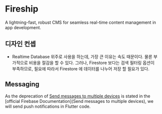 # Fireship

A lightning-fast, robust CMS for seamless real-time content management in app development.



## 디자인 컨셉

- Realtime Database 위주로 사용을 하는데, 가장 큰 이유는 속도 때문이다. 물론 부가적으로 비용을 절감을 할 수 있다. 그러나, Firestore 보다는 검색 필터링 옵션이 부족하므로, 필요에 따라서 Firestore 에 데이터를 나누어 저장 할 필요가 있다.



## Messaging

As the deprecation of [Send messages to multiple devices](https://firebase.google.com/docs/cloud-messaging/send-message#send-messages-to-multiple-devices) is stated in the [official Firebase Documentation](Send messages to multiple devices), we will send push notifications in Flutter code.



